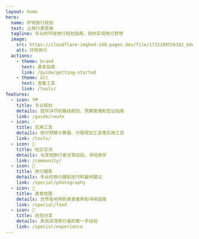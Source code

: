 ```yaml
---
layout: home
hero:
  name: 环球旅行规划
  text: 让旅行更简单
  tagline: 专业的环球旅行规划指南，助你实现旅行梦想
  image:
    src: https://cloudflare-imgbed-1d8.pages.dev/file/1732189556282_6decfd8553d5a64618bc890240151665.jpg
    alt: 环球旅行
  actions:
    - theme: brand
      text: 基本指南
      link: /guide/getting-started
    - theme: alt
      text: 查看工具
      link: /tools/
features:
  - icon: 🗺️
    title: 专业规划
    details: 提供详尽的路线规划、预算管理和签证指南
    link: /guide/route
  - icon: 💡
    title: 实用工具
    details: 旅行预算计算器、行程规划工具等实用工具
    link: /tools/
  - icon: 👥
    title: 社区交流
    details: 与其他旅行者分享经验，寻找旅伴
    link: /community/
  - icon: 📸
    title: 旅行摄影
    details: 专业的旅行摄影技巧和器材建议
    link: /special/photography
  - icon: 🍜
    title: 美食地图
    details: 世界各地特色美食推荐和寻味指南
    link: /special/food
  - icon: 📝
    title: 经验分享
    details: 来自资深旅行者的第一手经验
    link: /special/experience
---
```


<style>
:root {
  --vp-home-hero-name-color: transparent;
  --vp-home-hero-name-background: -webkit-linear-gradient(120deg, #3eaf7c 30%, #42d392);
}
</style>

